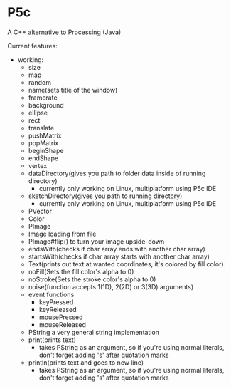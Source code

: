 # P5c
A C++ alternative to Processing (Java)

Current features:
  * working:
    * size
    * map
    * random
    * name(sets title of the window)
    * framerate
    * background
    * ellipse
    * rect
    * translate
    * pushMatrix
    * popMatrix
    * beginShape
    * endShape
    * vertex
    * dataDirectory(gives you path to folder data inside of running directory)
      * currently only working on Linux, multiplatform using P5c IDE
    * sketchDirectory(gives you path to running directory)
      * currently only working on Linux, multiplatform using P5c IDE
    * PVector
    * Color
    * PImage
    * Image loading from file
    * PImage#flip() to turn your image upside-down
    * endsWith(checks if char array ends with another char array)
    * startsWith(checks if char array starts with another char array)
    * Text(prints out text at wanted coordinates, it's colored by fill color)
    * noFill(Sets the fill color's alpha to 0)
    * noStroke(Sets the stroke color's alpha to 0)
    * noise(function accepts 1(1D), 2(2D) or 3(3D) arguments)
    * event functions
      * keyPressed
      * keyReleased
      * mousePressed
      * mouseReleased
    * PString a very general string implementation
    * print(prints text)
      * takes PString as an argument, so if you're using normal literals, don't forget adding 's' after quotation marks
    * println(prints text and goes to new line)
      * takes PString as an argument, so if you're using normal literals, don't forget adding 's' after quotation marks
